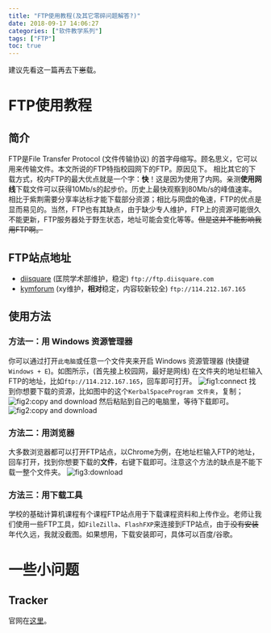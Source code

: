 ```yaml
---
title: "FTP使用教程(及其它零碎问题解答?)"
date: 2018-09-17 14:06:27
categories: ["软件教学系列"]
tags: ["FTP"]
toc: true
---
```


建议先看这一篇再去下~~崽~~载。

<!--more-->
# FTP使用教程

## 简介
FTP是File Transfer Protocol (文件传输协议) 的首字母缩写。顾名思义，它可以用来传输文件。本文所说的FTP特指校园网下的FTP。原因见下。
相比其它的下载方式，校内FTP的最大优点就是一个字：**快**！这是因为使用了内网。亲测**使用网线**下载文件可以获得10Mb/s的起步价。历史上最快观察到80Mb/s的峰值速率。
相比于紫荆需要分享率达标才能下载部分资源；相比与网盘的龟速，FTP的优点是显而易见的。当然，FTP也有其缺点，由于缺少专人维护，FTP上的资源可能很久不能更新，FTP服务器处于野生状态，地址可能会变化等等。~~但是这并不能影响我用FTP啊。~~

## FTP站点地址
 - [diisquare](ftp://ftp.diisquare.com) (匡院学术部维护，稳定) ``ftp://ftp.diisquare.com``
 - [kymforum](ftp://114.212.167.165) (xy维护，**相对**稳定，内容较新较全) ``ftp://114.212.167.165``

## 使用方法

### 方法一：用 Windows 资源管理器
你可以通过打开``此电脑``或任意一个文件夹来开启 Windows 资源管理器 (快捷键 ``Windows + E``)。如图所示，(首先接上校园网，最好是网线) 在文件夹的地址栏输入FTP的地址，比如``ftp://114.212.167.165``，回车即可打开。
![fig1:connect](/figure/ftp/InputAddress.png)
找到你想要下载的资源，比如图中的这个``KerbalSpaceProgram 文件夹``，复制；
![fig2:copy and download](/figure/ftp/copy.png)
然后粘贴到自己的电脑里，等待下载即可。
![fig2:copy and download](/figure/ftp/paste.png)

### 方法二：用浏览器
大多数浏览器都可以打开FTP站点，以Chrome为例，在地址栏输入FTP的地址，回车打开，找到你想要下载的**文件**，右键下载即可。注意这个方法的缺点是不能下载一整个文件夹。
![fig3:download](/figure/ftp/download.png)

### 方法三：用下载工具
学校的基础计算机课程有个课程FTP站点用于下载课程资料和上传作业。老师让我们使用一些FTP工具，如``FileZilla``、``FlashFXP``来连接到FTP站点，由于~~没有安装~~年代久远，我就没截图。如果想用，下载安装即可，具体可以百度/谷歌。

# 一些小问题

## Tracker
官网在[这里](http://physlets.org/tracker/)。
